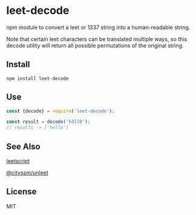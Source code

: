 # leet-decode

npm module to convert a leet or 1337 string into a human-readable string.

Note that certain leet characters can be translated multiple ways, so this decode
utility will return all possible permutations of the original string.

## Install

```shell
npm install leet-decode
```

## Use

```javascript
const {decode} = require('leet-decode');

const result = decode('h3ll0');
// results -> ['hello']
```

## See Also

[leetscript](https://github.com/KevinGimbel/leetscript)

[@cityssm/unleet](https://github.com/cityssm/unleet)

## License

MIT
